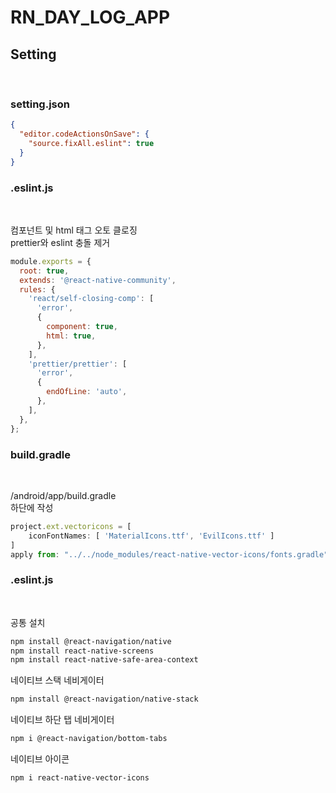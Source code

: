 # RN_DAY_LOG_APP

## Setting

<br/>

### setting.json

```json
{
  "editor.codeActionsOnSave": {
    "source.fixAll.eslint": true
  }
}
```

### .eslint.js

<br/>

컴포넌트 및 html 태그 오토 클로징 <br/>
prettier와 eslint 충돌 제거

```js
module.exports = {
  root: true,
  extends: '@react-native-community',
  rules: {
    'react/self-closing-comp': [
      'error',
      {
        component: true,
        html: true,
      },
    ],
    'prettier/prettier': [
      'error',
      {
        endOfLine: 'auto',
      },
    ],
  },
};
```

### build.gradle
<br/>

/android/app/build.gradle 
<br/> 하단에 작성

```js
project.ext.vectoricons = [
    iconFontNames: [ 'MaterialIcons.ttf', 'EvilIcons.ttf' ] 
]
apply from: "../../node_modules/react-native-vector-icons/fonts.gradle"
```



### .eslint.js

<br/>

공통 설치

```bash
npm install @react-navigation/native
npm install react-native-screens
npm install react-native-safe-area-context
```

네이티브 스택 네비게이터

```bash
npm install @react-navigation/native-stack
```

네이티브 하단 탭 네비게이터

```bash
npm i @react-navigation/bottom-tabs
```

네이티브 아이콘

```bash
npm i react-native-vector-icons
```
